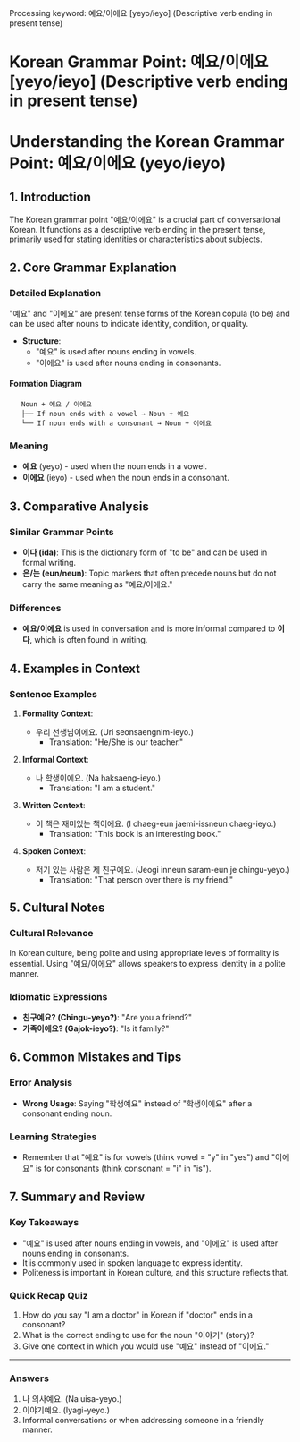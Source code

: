 Processing keyword: 예요/이에요 [yeyo/ieyo] (Descriptive verb ending in present tense)
# Korean Grammar Point: 예요/이에요 [yeyo/ieyo] (Descriptive verb ending in present tense)
# Understanding the Korean Grammar Point: 예요/이에요 (yeyo/ieyo)
## 1. Introduction
The Korean grammar point "예요/이에요" is a crucial part of conversational Korean. It functions as a descriptive verb ending in the present tense, primarily used for stating identities or characteristics about subjects.
## 2. Core Grammar Explanation
### Detailed Explanation
"예요" and "이에요" are present tense forms of the Korean copula (to be) and can be used after nouns to indicate identity, condition, or quality. 
- **Structure**:
  - "예요" is used after nouns ending in vowels.
  - "이에요" is used after nouns ending in consonants.
#### Formation Diagram
```
   Noun + 예요 / 이에요
   ├── If noun ends with a vowel → Noun + 예요
   └── If noun ends with a consonant → Noun + 이에요
```
### Meaning
- **예요** (yeyo) - used when the noun ends in a vowel.
- **이에요** (ieyo) - used when the noun ends in a consonant.
## 3. Comparative Analysis
### Similar Grammar Points
- **이다 (ida)**: This is the dictionary form of "to be" and can be used in formal writing.
- **은/는 (eun/neun)**: Topic markers that often precede nouns but do not carry the same meaning as "예요/이에요."
### Differences
- **예요/이에요** is used in conversation and is more informal compared to **이다**, which is often found in writing.
## 4. Examples in Context
### Sentence Examples
1. **Formality Context**:
   - 우리 선생님이에요. (Uri seonsaengnim-ieyo.)
     - Translation: "He/She is our teacher."
   
2. **Informal Context**:
   - 나 학생이에요. (Na haksaeng-ieyo.)
     - Translation: "I am a student."
   
3. **Written Context**:
   - 이 책은 재미있는 책이에요. (I chaeg-eun jaemi-issneun chaeg-ieyo.)
     - Translation: "This book is an interesting book."
   
4. **Spoken Context**:
   - 저기 있는 사람은 제 친구예요. (Jeogi inneun saram-eun je chingu-yeyo.)
     - Translation: "That person over there is my friend."
## 5. Cultural Notes
### Cultural Relevance
In Korean culture, being polite and using appropriate levels of formality is essential. Using "예요/이에요" allows speakers to express identity in a polite manner. 
### Idiomatic Expressions
- **친구예요? (Chingu-yeyo?)**: "Are you a friend?"
- **가족이에요? (Gajok-ieyo?)**: "Is it family?"
## 6. Common Mistakes and Tips
### Error Analysis
- **Wrong Usage**: Saying "학생예요" instead of "학생이에요" after a consonant ending noun.
  
### Learning Strategies
- Remember that "예요" is for vowels (think vowel = "y" in "yes") and "이에요" is for consonants (think consonant = "i" in "is").
## 7. Summary and Review
### Key Takeaways
- "예요" is used after nouns ending in vowels, and "이에요" is used after nouns ending in consonants.
- It is commonly used in spoken language to express identity.
- Politeness is important in Korean culture, and this structure reflects that.
### Quick Recap Quiz
1. How do you say "I am a doctor" in Korean if "doctor" ends in a consonant?
2. What is the correct ending to use for the noun "이야기" (story)?
3. Give one context in which you would use "예요" instead of "이에요."
---
### Answers
1. 나 의사예요. (Na uisa-yeyo.)
2. 이야기예요. (Iyagi-yeyo.)
3. Informal conversations or when addressing someone in a friendly manner.
